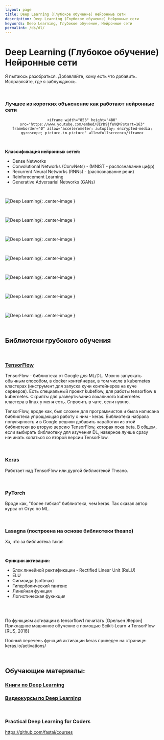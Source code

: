 ```yaml
---
layout: page
title: Deep Learning (Глубокое обучение) Нейронные сети
description: Deep Learning (Глубокое обучение) Нейронные сети
keywords: Deep Learning, Глубокое обучение, Нейронные сети
permalink: /ds/dl/
---
```


# Deep Learning (Глубокое обучение) Нейронные сети

Я пытаюсь разобраться. Добавляйте, кому есть что добавить. Исправляйте, где я заблуждаюсь.

<br/>

### Лучшее из коротких объяснение как работают нейронные сети

<div align="center">

    <iframe width="853" height="480" src="https://www.youtube.com/embed/8IrD9jfuVQM?start=163" frameborder="0" allow="accelerometer; autoplay; encrypted-media; gyroscope; picture-in-picture" allowfullscreen></iframe>

</div>

<br/>

**Классификация нейронных сетей:**

- Dense Networks
- Convolutional Networks (ConvNets) - (MNIST - распознавание цифр)
- Recurrent Neural Networks (RNNs) - (распознавание речи)
- Reinforecement Learning
- Generative Adversarial Networks (GANs)

<br/>

![Deep Learning](/img/docs/ds/dl/dl-01.png 'Deep Learning'){: .center-image }

<br/>

![Deep Learning](/img/docs/ds/dl/dl-02.png 'Deep Learning'){: .center-image }

<br/>

![Deep Learning](/img/docs/ds/dl/dl-03.png 'Deep Learning'){: .center-image }

<br/>

![Deep Learning](/img/docs/ds/dl/dl-04.png 'Deep Learning'){: .center-image }

<br/>

![Deep Learning](/img/docs/ds/dl/dl-05.png 'Deep Learning'){: .center-image }

<br/>

![Deep Learning](/img/docs/ds/dl/dl-06.png 'Deep Learning'){: .center-image }

<br/>

![Deep Learning](/img/docs/ds/dl/dl-07.png 'Deep Learning'){: .center-image }

<br/>

## Библиотеки грубокого обучения

<br/>

### [TensorFlow](/ds/dl/tf/)

TensorFlow - библиотека от Google для ML/DL. Можно запускать обычным способом, в docker контейнерах, в том числе в kubernetes кластерах (инструмент для запуска кучи контейнеров на куче серверов). Есть специальный проект kubeflow, для работы tensorflow в kubernetes. Скрипты для развертывания локального kubernetes кластера в linux у меня есть. Спросить в чате, если нужно.

TensorFlow, вроде как, был сложен для программистов и была написана библиотека упрощающая работу с ним - keras. Библиотека набрала популярность и в Google решили добавить наработки из этой библиотеки во вторую версию TensorFlow, которая пока beta. В общем, если выбирать библиотеку для изучения DL, наверное лучше сразу начинать копаться со второй версии TensorFlow.

<br/>

### [Keras](/ds/dl/keras/)

Работает над TensorFlow или дургой библиотекой Theano.

<br/>

### PyTorch

Вроде как, "более гибкая" библиотека, чем keras. Так сказал автор курса от Отус по ML.

<br/>

### Lasagna (построена на основе библиотеки theano)

Хз, что за библиотека такая

<br/>

**Функции активации:**

- Блок линейной ректификации - Rectified Linear Unit (ReLU)
- ELU
- Сигмоида (softmax)
- Гиперболический тангенс
- Линейная функция
- Логистическая фукнкция

<br/><br/>

По функциям активации в tensorflow1 почитать [Орельен Жерон] Прикладное машинное обучение с помощью Scikit-Learn и TensorFlow [RUS, 2018]

Полный перечень функций активации keras приведен на странице: keras.io/activations/

<br/>

## Обучающие материалы:

### [Книги по Deep Learning](/books/ds/dl/)

### [Видеокурсы по Deep Learning](/videos/ds/dl/)

<br/>

### Practical Deep Learning for Coders

https://github.com/fastai/courses
